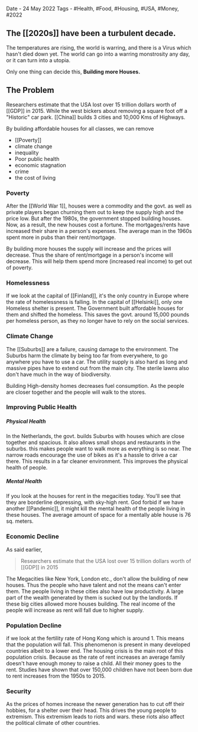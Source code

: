 Date - 24 May 2022
Tags - #Health, #Food, #Housing, #USA, #Money, #2022
## The [[2020s]] have been a turbulent decade.
The temperatures are rising, the world is warring, and there is a Virus which hasn't died down yet. The world can go into a warring monstrosity any day, or it can turn into a utopia.

Only one thing can decide this, **Building more Houses.**

## The Problem
Researchers estimate that the USA lost over 15 trillion dollars worth of [[GDP]] in 2015. While the west bickers about removing a square foot off a "Historic" car park. [[China]] builds 3 cities and 10,000 Kms of Highways.

By building affordable houses for all classes, we can remove
- [[Poverty]]
- climate change
- inequality
- Poor public health
- economic stagnation
- crime
- the cost of living

### Poverty
After the [[World War 1]], houses were a commodity and the govt. as well as private players began churning them out to keep the supply high and the price low. But after the 1980s, the government stopped building houses. Now, as a result, the new houses cost a fortune. The mortgages/rents have increased their share in a person's expenses. The average man in the 1960s spent more in pubs than their rent/mortgage.

By building more houses the supply will increase and the prices will decrease. Thus the share of rent/mortgage in a person's income will decrease. This will help them spend more (increased real income) to get out of poverty.

### Homelessness
If we look at the capital of [[Finland]], it's the only country in Europe where the rate of homelessness is falling. In the capital of [[Helsinki]], only one Homeless shelter is present. The Government built affordable houses for them and shifted the homeless.
This saves the govt. around 15,000 pounds per homeless person, as they no longer have to rely on the social services.

### Climate Change
The [[Suburbs]] are a failure, causing damage to the environment. The Suburbs harm the climate by being too far from everywhere, to go anywhere you have to use a car. The utility supply is also hard as long and massive pipes have to extend out from the main city. The sterile lawns also don't have much in the way of biodiversity.

Building High-density homes decreases fuel consumption. As the people are closer together and the people will walk to the stores.

### Improving Public Health
##### Physical Health
In the Netherlands, the govt. builds Suburbs with houses which are close together and spacious. It also allows small shops and restaurants in the suburbs. this makes people want to walk more as everything is so near. The narrow roads encourage the use of bikes as it's a hassle to drive a car there. This results in a far cleaner environment. This improves the physical health of people.

##### Mental Health
If you look at the houses for rent in the megacities today. You'll see that they are borderline depressing, with sky-high rent. God forbid if we have another [[Pandemic]], it might kill the mental health of the people living in these houses.
The average amount of space for a mentally able house is 76 sq. meters.

### Economic Decline
As said earlier,
> Researchers estimate that the USA lost over 15 trillion dollars worth of [[GDP]] in 2015

The Megacities like New York, London etc., don't allow the building of new houses. Thus the people who have talent and not the means can't enter them. The people living in these cities also have low productivity. A large part of the wealth generated by them is sucked out by the landlords.
If these big cities allowed more houses building. The real income of the people will increase as rent will fall due to higher supply.

### Population Decline
if we look at the fertility rate of Hong Kong which is around 1. This means that the population will fall. This phenomenon is present in many developed countries albeit to a lower end.
The housing crisis is the main root of this population crisis. Because as the rate of rent increases an average family doesn't have enough money to raise a child. All their money goes to the rent.
Studies have shown that over 150,000 children have not been born due to rent increases from the 1950s to 2015.

### Security
As the prices of homes increase the newer generation has to cut off their hobbies, for a shelter over their head. This drives the young people to extremism.
This extremism leads to riots and wars. these riots also affect the political climate of other countries.